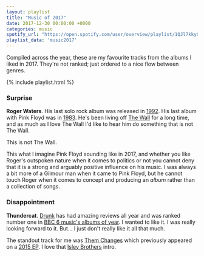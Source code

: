 ```yaml
---
layout: playlist
title: "Music of 2017"
date: 2017-12-30 00:00:00 +0000
categories: music
spotify_url: "https://open.spotify.com/user/overview/playlist/1QJl7kkyOgUOwY2jdhAo9T"
playlist_data: 'music2017'
---
```


Compiled across the year, these are my favourite tracks from the albums I liked in 2017. They're not ranked; just ordered to a nice flow between genres.

{% include playlist.html %}

### Surprise

**Roger Waters**. His last solo rock album was released in [1992](https://open.spotify.com/album/5RqQH15mFgHI984n25pFg3). His last album with Pink Floyd was in [1983](https://open.spotify.com/album/5ChHkKb5VhZe0pgQRsvpek). He's been living off [The Wall](https://open.spotify.com/album/1ITpsfAcoaSe4i1tUXm44D) for a long time, and as much as I love The Wall I'd like to hear him do something that is not The Wall. 

This is not The Wall. 

This what I imagine Pink Floyd sounding like in 2017, and whether you like Roger's outspoken nature when it comes to politics or not you cannot deny that it is a strong and arguably positive influence on his music. I was always a bit more of a Gilmour man when it came to Pink Floyd, but he cannot touch Roger when it comes to concept and producing an _album_ rather than a collection of songs.


### Disappointment

**Thundercat**. [Drunk](https://open.spotify.com/album/7vHBQDqwzB7uDvoE5bncMM) has had amazing reviews all year and was ranked number one in [BBC 6 music's albums of year](http://www.bbc.co.uk/programmes/articles/1hmMD1cStjTcClPbqqT79j/6-music-recommends-albums-of-the-year-2017). I wanted to like it. I was really looking forward to it. But... I just don't really like it all that much.

The standout track for me was [Them Changes](https://open.spotify.com/track/7CH99b2i1TXS5P8UUyWtnM) which previously appeared on a [2015 EP](https://open.spotify.com/album/1atZ1TiIPZZec0oiyY1mBl). I love that [Isley Brothers](https://open.spotify.com/track/5cDylrPWlV0A3XbX5fRTrd) intro.
